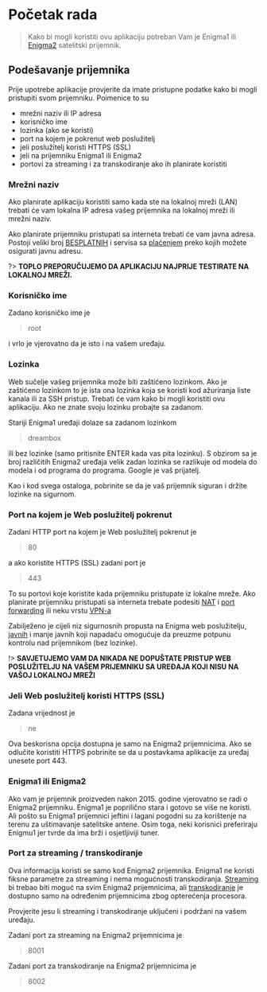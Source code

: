 # Početak rada

> Kako bi mogli koristiti ovu aplikaciju potreban Vam je Enigma1 ili [Enigma2](https://kodi.wiki/view/Enigma2) satelitski prijemnik.


## Podešavanje prijemnika
Prije upotrebe aplikacije provjerite da imate pristupne podatke kako bi mogli pristupiti svom prijemniku. Poimenice to su

- mrežni naziv ili IP adresa
- korisničko ime
- lozinka (ako se koristi)
- port na kojem je pokrenut web poslužitelj
- jeli poslužitelj koristi HTTPS (SSL)
- jeli na prijemniku Enigma1 ili Enigma2
- portovi za streaming i za transkodiranje ako ih planirate koristiti

### Mrežni naziv
Ako planirate aplikaciju koristiti samo kada ste na lokalnoj mreži (LAN) trebati će vam lokalna IP adresa vašeg prijemnika na lokalnoj mreži ili mrežni naziv.

Ako planirate prijemniku pristupati sa interneta trebati će vam javna adresa. Postoji veliki broj [BESPLATNIH](http://freedns.afraid.org/) i servisa sa [plaćenjem](https://www.noip.com/) preko kojih možete osigurati javnu adresu. 

?> **TOPLO PREPORUČUJEMO DA APLIKACIJU NAJPRIJE TESTIRATE NA LOKALNOJ MREŽI.**

### Korisničko ime

Zadano korisničko ime je
> root

i vrlo je vjerovatno da je isto i na vašem uređaju.

### Lozinka
Web sučelje vašeg prijemnika može biti zaštićeno lozinkom. Ako je zaštićeno lozinkom to je ista ona lozinka koja se koristi kod ažuriranja liste kanala ili za SSH pristup. Trebati će vam kako bi mogli koristiti ovu aplikaciju. Ako ne znate svoju lozinku probajte sa zadanom.

Stariji Enigma1 uređaji dolaze sa zadanom lozinkom
> dreambox

ili bez lozinke (samo pritisnite ENTER kada vas pita lozinku).
S obzirom sa je broj različitih Enigma2 uređaja velik zadan lozinka se razlikuje od modela do modela i od programa do programa. Google je vaš prijatelj.

Kao i kod svega ostaloga, pobrinite se da je vaš prijemnik siguran i držite lozinke na sigurnom.

### Port na kojem je Web poslužitelj pokrenut

Zadani HTTP port  na kojem je Web poslužitelj pokrenut je
> 80

a ako koristite HTTPS (SSL) zadani port je
> 443

To su portovi koje koristite kada prijemniku pristupate iz lokalne mreže. Ako planirate prijemniku pristupati sa interneta trebate podesiti [NAT](https://en.wikipedia.org/wiki/Network_address_translation) i [port forwarding](https://en.wikipedia.org/wiki/Port_forwarding) ili neku vrstu [VPN-a](https://en.wikipedia.org/wiki/Virtual_private_network)

Zabilježeno je cijeli niz sigurnosnih propusta na Enigma web poslužitelju, [javnih](https://www.cvedetails.com/vulnerability-list/vendor_id-16623/product_id-38482/Openwebif-Project-Openwebif.html) i manje javnih koji napadaču omogućuje da preuzme potpunu kontrolu nad prijemnikom (bez lozinke).

!> **SAVJETUJEMO VAM DA NIKADA NE DOPUŠTATE PRISTUP WEB POSLUŽITELJU NA VAŠEM PRIJEMNIKU SA UREĐAJA KOJI NISU NA VAŠOJ LOKALNOJ MREŽI**

### Jeli Web poslužitelj koristi HTTPS (SSL)

Zadana vrijednost je
> ne

Ova beskorisna opcija dostupna je samo na Enigma2 prijemnicima. Ako se odlučite koristiti HTTPS pobrinite se da u postavkama aplikacije za uređaj unesete port 443. 


### Enigma1 ili Enigma2

Ako vam je prijemnik proizveden nakon 2015. godine vjerovatno se radi o Enigma2 prijemniku. Enigma1 je poprilično stara i gotovo se više ne koristi. Ali pošto su Enigma1 prijemnici jeftini i lagani pogodni su za korištenje na terenu za uštimavanje satelitske antene. Osim toga, neki korisnici preferiraju Enigmu1 jer tvrde da ima brži i osjetljiviji tuner.

### Port za streaming / transkodiranje

Ova informacija koristi se samo kod Enigma2 prijemnika. Enigma1 ne koristi fiksne parametre za streaming i nema mogućnosti transkodiranja. [Streaming](https://en.wikipedia.org/wiki/Streaming_media) bi trebao biti moguć na svim Enigma2 prijemnicima, ali [transkodiranje](https://en.wikipedia.org/wiki/Transcoding) je dostupno samo na određenim prijemnicima zbog opterećenja procesora.

Provjerite jesu li streaming i transkodiranje uključeni i podržani na vašem uređaju.

Zadani port za streaming na Enigma2 prijemnicima je
> 8001

Zadani port za transkodiranje na Enigma2 prijemnicima je
>8002



